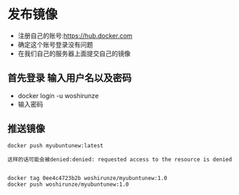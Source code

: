 # 发布镜像

- 注册自己的账号:https://hub.docker.com
- 确定这个账号登录没有问题
- 在我们自己的服务器上面提交自己的镜像



## 首先登录 输入用户名以及密码

- docker login -u woshirunze
- 输入密码



## 推送镜像

```
docker push myubuntunew:latest

这样的话可能会被denied:denied: requested access to the resource is denied


docker tag 0ee4c4723b2b woshirunze/myubuntunew:1.0
docker push woshirunze/myubuntunew:1.0


```





